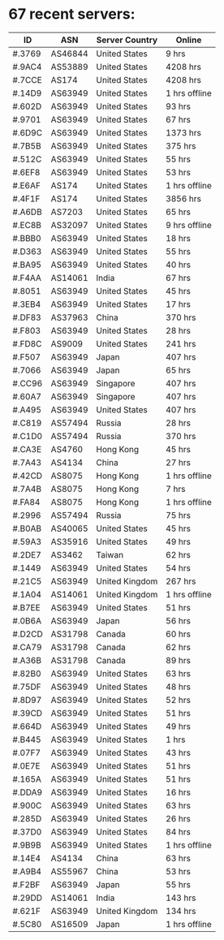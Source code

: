 # 67 recent servers:

| ID | ASN | Server Country | Online |
| ------ | ------ | ------ | ------ |
| #.3769 | AS46844 | United States | 9 hrs |
| #.9AC4 | AS53889 | United States | 4208 hrs |
| #.7CCE | AS174 | United States | 4208 hrs |
| #.14D9 | AS63949 | United States | 1 hrs offline |
| #.602D | AS63949 | United States | 93 hrs |
| #.9701 | AS63949 | United States | 67 hrs |
| #.6D9C | AS63949 | United States | 1373 hrs |
| #.7B5B | AS63949 | United States | 375 hrs |
| #.512C | AS63949 | United States | 55 hrs |
| #.6EF8 | AS63949 | United States | 53 hrs |
| #.E6AF | AS174 | United States | 1 hrs offline |
| #.4F1F | AS174 | United States | 3856 hrs |
| #.A6DB | AS7203 | United States | 65 hrs |
| #.EC8B | AS32097 | United States | 9 hrs offline |
| #.BBB0 | AS63949 | United States | 18 hrs |
| #.D363 | AS63949 | United States | 55 hrs |
| #.BA95 | AS63949 | United States | 40 hrs |
| #.F4AA | AS14061 | India | 67 hrs |
| #.8051 | AS63949 | United States | 45 hrs |
| #.3EB4 | AS63949 | United States | 17 hrs |
| #.DF83 | AS37963 | China | 370 hrs |
| #.F803 | AS63949 | United States | 28 hrs |
| #.FD8C | AS9009 | United States | 241 hrs |
| #.F507 | AS63949 | Japan | 407 hrs |
| #.7066 | AS63949 | Japan | 65 hrs |
| #.CC96 | AS63949 | Singapore | 407 hrs |
| #.60A7 | AS63949 | Singapore | 407 hrs |
| #.A495 | AS63949 | United States | 407 hrs |
| #.C819 | AS57494 | Russia | 28 hrs |
| #.C1D0 | AS57494 | Russia | 370 hrs |
| #.CA3E | AS4760 | Hong Kong | 45 hrs |
| #.7A43 | AS4134 | China | 27 hrs |
| #.42CD | AS8075 | Hong Kong | 1 hrs offline |
| #.7A4B | AS8075 | Hong Kong | 7 hrs |
| #.FA84 | AS8075 | Hong Kong | 1 hrs offline |
| #.2996 | AS57494 | Russia | 75 hrs |
| #.B0AB | AS40065 | United States | 45 hrs |
| #.59A3 | AS35916 | United States | 49 hrs |
| #.2DE7 | AS3462 | Taiwan | 62 hrs |
| #.1449 | AS63949 | United States | 54 hrs |
| #.21C5 | AS63949 | United Kingdom | 267 hrs |
| #.1A04 | AS14061 | United Kingdom | 1 hrs offline |
| #.B7EE | AS63949 | United States | 51 hrs |
| #.0B6A | AS63949 | Japan | 56 hrs |
| #.D2CD | AS31798 | Canada | 60 hrs |
| #.CA79 | AS31798 | Canada | 62 hrs |
| #.A36B | AS31798 | Canada | 89 hrs |
| #.82B0 | AS63949 | United States | 63 hrs |
| #.75DF | AS63949 | United States | 48 hrs |
| #.8D97 | AS63949 | United States | 52 hrs |
| #.39CD | AS63949 | United States | 51 hrs |
| #.664D | AS63949 | United States | 49 hrs |
| #.B445 | AS63949 | United States | 1 hrs |
| #.07F7 | AS63949 | United States | 43 hrs |
| #.0E7E | AS63949 | United States | 51 hrs |
| #.165A | AS63949 | United States | 51 hrs |
| #.DDA9 | AS63949 | United States | 16 hrs |
| #.900C | AS63949 | United States | 63 hrs |
| #.285D | AS63949 | United States | 26 hrs |
| #.37D0 | AS63949 | United States | 84 hrs |
| #.9B9B | AS63949 | United States | 1 hrs offline |
| #.14E4 | AS4134 | China | 63 hrs |
| #.A9B4 | AS55967 | China | 53 hrs |
| #.F2BF | AS63949 | Japan | 55 hrs |
| #.29DD | AS14061 | India | 143 hrs |
| #.621F | AS63949 | United Kingdom | 134 hrs |
| #.5C80 | AS16509 | Japan | 1 hrs offline |

